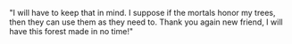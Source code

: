 "I will have to keep that in mind. I suppose if the mortals honor my trees, then they can use them as they need to. Thank you again new friend, I will have this forest made in no time!"
